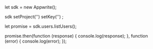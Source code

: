 let sdk = new Appwrite();

sdk
    setProject('')
    setKey('')
;

let promise = sdk.users.listUsers();

promise.then(function (response) {
    console.log(response);
}, function (error) {
    console.log(error);
});